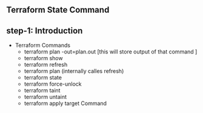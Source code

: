 ## Terraform State Command
## step-1: Introduction 
- Terraform Commands
  - terraform plan -out=plan.out [this will store output of that command ]
  - terraform show 
  - terraform refresh
  - terraform plan (internally calles refresh)
  - terraform state
  - terraform force-unlock
  - terraform taint
  - terraform untaint
  - terraform apply target Command
  